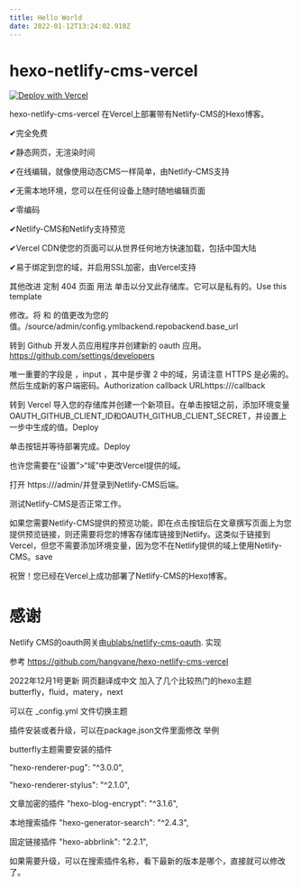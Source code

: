 ```yaml
---
title: Hello World
date: 2022-01-12T13:24:02.918Z
---
```


# hexo-netlify-cms-vercel

[![Deploy with Vercel](https://vercel.com/button)](https://vercel.com/import/project?template=https://github.com/waimao365/hexo-netlify-cms-vercel.git)



hexo-netlify-cms-vercel
在Vercel上部署带有Netlify-CMS的Hexo博客。

✔完全免费

✔静态网页，无渲染时间

✔在线编辑，就像使用动态CMS一样简单，由Netlify-CMS支持

✔无需本地环境，您可以在任何设备上随时随地编辑页面

✔零编码

✔Netlify-CMS和Netlify支持预览

✔Vercel CDN使您的页面可以从世界任何地方快速加载，包括中国大陆

✔易于绑定到您的域，并启用SSL加密，由Vercel支持

其他改进
定制 404 页面
用法
单击以分叉此存储库。它可以是私有的。Use this template

修改。将 和 的值更改为您的值。/source/admin/config.ymlbackend.repobackend.base_url

转到 Github 开发人员应用程序并创建新的 oauth 应用。https://github.com/settings/developers

唯一重要的字段是 ，input ，其中是步骤 2 中的域，另请注意 HTTPS 是必需的。然后生成新的客户端密码。Authorization callback URLhttps://<domain>/callback<domain>

转到 Vercel 导入您的存储库并创建一个新项目。在单击按钮之前，添加环境变量OAUTH_GITHUB_CLIENT_ID和OAUTH_GITHUB_CLIENT_SECRET，并设置上一步中生成的值。Deploy

单击按钮并等待部署完成。Deploy

也许您需要在“设置”>“域”中更改Vercel提供的域。

打开 https://<domain>/admin/并登录到Netlify-CMS后端。

测试Netlify-CMS是否正常工作。

如果您需要Netlify-CMS提供的预览功能，即在点击按钮后在文章撰写页面上为您提供预览链接，则还需要将您的博客存储库链接到Netlify。这类似于链接到Vercel，但您不需要添加环境变量，因为您不在Netlify提供的域上使用Netlify-CMS。save

祝贺！您已经在Vercel上成功部署了Netlify-CMS的Hexo博客。


# 感谢

Netlify CMS的oauth网关由[ublabs/netlify-cms-oauth](https://github.com/ublabs/netlify-cms-oauth). 实现

参考
https://github.com/hangvane/hexo-netlify-cms-vercel


2022年12月1号更新
网页翻译成中文
加入了几个比较热门的hexo主题
butterfly，fluid，matery，next

可以在 _config.yml 文件切换主题

插件安装或者升级，可以在package.json文件里面修改 举例

butterfly主题需要安装的插件

"hexo-renderer-pug": "^3.0.0",

"hexo-renderer-stylus": "^2.1.0",

文章加密的插件
"hexo-blog-encrypt": "^3.1.6",

本地搜索插件
"hexo-generator-search": "^2.4.3",

固定链接插件
"hexo-abbrlink": "2.2.1",

如果需要升级，可以在搜索插件名称，看下最新的版本是哪个，直接就可以修改了。